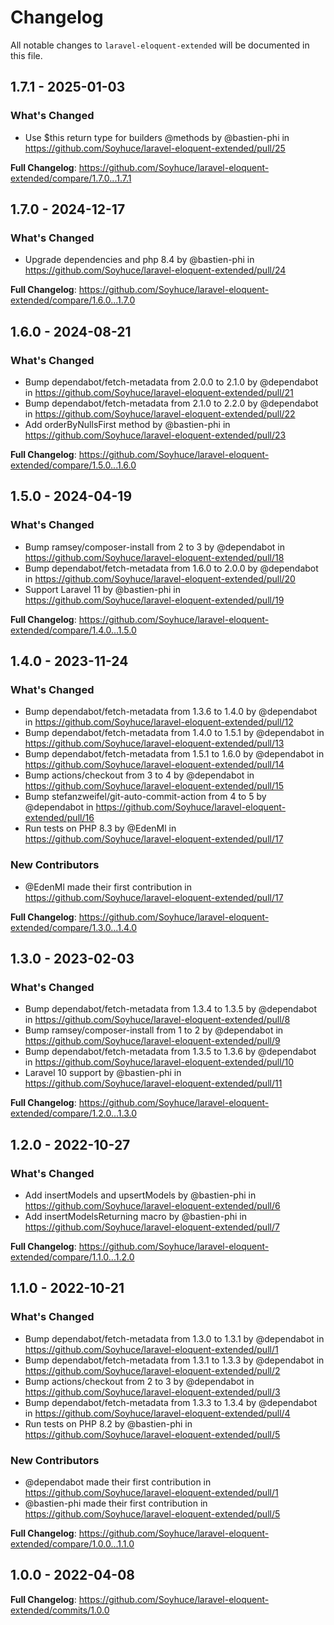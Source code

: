 # Changelog

All notable changes to `laravel-eloquent-extended` will be documented in this file.

## 1.7.1 - 2025-01-03

### What's Changed

* Use $this return type for builders @methods by @bastien-phi in https://github.com/Soyhuce/laravel-eloquent-extended/pull/25

**Full Changelog**: https://github.com/Soyhuce/laravel-eloquent-extended/compare/1.7.0...1.7.1

## 1.7.0 - 2024-12-17

### What's Changed

* Upgrade dependencies and php 8.4 by @bastien-phi in https://github.com/Soyhuce/laravel-eloquent-extended/pull/24

**Full Changelog**: https://github.com/Soyhuce/laravel-eloquent-extended/compare/1.6.0...1.7.0

## 1.6.0 - 2024-08-21

### What's Changed

* Bump dependabot/fetch-metadata from 2.0.0 to 2.1.0 by @dependabot in https://github.com/Soyhuce/laravel-eloquent-extended/pull/21
* Bump dependabot/fetch-metadata from 2.1.0 to 2.2.0 by @dependabot in https://github.com/Soyhuce/laravel-eloquent-extended/pull/22
* Add orderByNullsFirst method by @bastien-phi in https://github.com/Soyhuce/laravel-eloquent-extended/pull/23

**Full Changelog**: https://github.com/Soyhuce/laravel-eloquent-extended/compare/1.5.0...1.6.0

## 1.5.0 - 2024-04-19

### What's Changed

* Bump ramsey/composer-install from 2 to 3 by @dependabot in https://github.com/Soyhuce/laravel-eloquent-extended/pull/18
* Bump dependabot/fetch-metadata from 1.6.0 to 2.0.0 by @dependabot in https://github.com/Soyhuce/laravel-eloquent-extended/pull/20
* Support Laravel 11 by @bastien-phi in https://github.com/Soyhuce/laravel-eloquent-extended/pull/19

**Full Changelog**: https://github.com/Soyhuce/laravel-eloquent-extended/compare/1.4.0...1.5.0

## 1.4.0 - 2023-11-24

### What's Changed

- Bump dependabot/fetch-metadata from 1.3.6 to 1.4.0 by @dependabot in https://github.com/Soyhuce/laravel-eloquent-extended/pull/12
- Bump dependabot/fetch-metadata from 1.4.0 to 1.5.1 by @dependabot in https://github.com/Soyhuce/laravel-eloquent-extended/pull/13
- Bump dependabot/fetch-metadata from 1.5.1 to 1.6.0 by @dependabot in https://github.com/Soyhuce/laravel-eloquent-extended/pull/14
- Bump actions/checkout from 3 to 4 by @dependabot in https://github.com/Soyhuce/laravel-eloquent-extended/pull/15
- Bump stefanzweifel/git-auto-commit-action from 4 to 5 by @dependabot in https://github.com/Soyhuce/laravel-eloquent-extended/pull/16
- Run tests on PHP 8.3 by @EdenMl in https://github.com/Soyhuce/laravel-eloquent-extended/pull/17

### New Contributors

- @EdenMl made their first contribution in https://github.com/Soyhuce/laravel-eloquent-extended/pull/17

**Full Changelog**: https://github.com/Soyhuce/laravel-eloquent-extended/compare/1.3.0...1.4.0

## 1.3.0 - 2023-02-03

### What's Changed

- Bump dependabot/fetch-metadata from 1.3.4 to 1.3.5 by @dependabot in https://github.com/Soyhuce/laravel-eloquent-extended/pull/8
- Bump ramsey/composer-install from 1 to 2 by @dependabot in https://github.com/Soyhuce/laravel-eloquent-extended/pull/9
- Bump dependabot/fetch-metadata from 1.3.5 to 1.3.6 by @dependabot in https://github.com/Soyhuce/laravel-eloquent-extended/pull/10
- Laravel 10 support by @bastien-phi in https://github.com/Soyhuce/laravel-eloquent-extended/pull/11

**Full Changelog**: https://github.com/Soyhuce/laravel-eloquent-extended/compare/1.2.0...1.3.0

## 1.2.0 - 2022-10-27

### What's Changed

- Add insertModels and upsertModels by @bastien-phi in https://github.com/Soyhuce/laravel-eloquent-extended/pull/6
- Add insertModelsReturning macro by @bastien-phi in https://github.com/Soyhuce/laravel-eloquent-extended/pull/7

**Full Changelog**: https://github.com/Soyhuce/laravel-eloquent-extended/compare/1.1.0...1.2.0

## 1.1.0 - 2022-10-21

### What's Changed

- Bump dependabot/fetch-metadata from 1.3.0 to 1.3.1 by @dependabot in https://github.com/Soyhuce/laravel-eloquent-extended/pull/1
- Bump dependabot/fetch-metadata from 1.3.1 to 1.3.3 by @dependabot in https://github.com/Soyhuce/laravel-eloquent-extended/pull/2
- Bump actions/checkout from 2 to 3 by @dependabot in https://github.com/Soyhuce/laravel-eloquent-extended/pull/3
- Bump dependabot/fetch-metadata from 1.3.3 to 1.3.4 by @dependabot in https://github.com/Soyhuce/laravel-eloquent-extended/pull/4
- Run tests on PHP 8.2 by @bastien-phi in https://github.com/Soyhuce/laravel-eloquent-extended/pull/5

### New Contributors

- @dependabot made their first contribution in https://github.com/Soyhuce/laravel-eloquent-extended/pull/1
- @bastien-phi made their first contribution in https://github.com/Soyhuce/laravel-eloquent-extended/pull/5

**Full Changelog**: https://github.com/Soyhuce/laravel-eloquent-extended/compare/1.0.0...1.1.0

## 1.0.0 - 2022-04-08

**Full Changelog**: https://github.com/Soyhuce/laravel-eloquent-extended/commits/1.0.0

